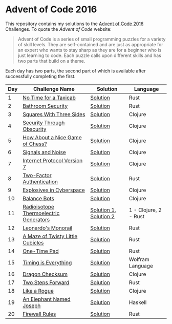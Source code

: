# Advent of Code 2016

This repository contains my solutions to the [Advent of Code 2016][aoc2016] Challenges.
To quote the _Advent of Code_ website:

> Advent of Code is a series of small programming puzzles for a variety of skill levels.
> They are self-contained and are just as appropriate for an expert who wants to stay
> sharp as they are for a beginner who is just learning to code. Each puzzle calls upon
> different skills and has two parts that build on a theme.

Each day has two parts, the second part of which is available after successfully completing the first.

| Day | Challenge Name                                                 | Solution                                 | Language              |
| --- | -------------------------------------------------------------- | ---------------------------------------- | --------------------- |
|   1 | [No Time for a Taxicab][day-01]                                | [Solution](day_01/src/main.rs)           | Rust                  |
|   2 | [Bathroom Security][day-02]                                    | [Solution](day_02/src/main.rs)           | Rust                  |
|   3 | [Squares With Three Sides][day-03]                             | [Solution](day_03/src/day_03/core.clj)   | Clojure               |
|   4 | [Security Through Obscurity][day-04]                           | [Solution](day_04/src/day_04/core.clj)   | Clojure               |
|   5 | [How About a Nice Game of Chess?][day-05]                      | [Solution](day_05/src/day_05/core.clj)   | Clojure               |
|   6 | [Signals and Noise][day-06]                                    | [Solution](day_06/src/day_06/core.clj)   | Clojure               |
|   7 | [Internet Protocol Version 7][day-07]                          | [Solution](day_07/src/day_07/core.clj)   | Clojure               |
|   8 | [Two-Factor Authentication][day-08]                            | [Solution](day_08/src/main.rs)           | Rust                  |
|   9 | [Explosives in Cyberspace][day-09]                             | [Solution](day_09/src/day_09/core.clj)   | Clojure               |
|  10 | [Balance Bots][day-10]                                         | [Solution](day_10/src/day_10/core.clj)   | Clojure               | 
|  11 | [Radioisotope Thermoelectric Generators][day-11]               | [Solution 1][11-1], [Solution 2][11-2]   | 1 - Clojure, 2 - Rust |
|  12 | [Leonardo's Monorail][day-12]                                  | [Solution](day_12/src/main.rs)           | Rust                  |
|  13 | [A Maze of Twisty Little Cubicles][day-13]                     | [Solution](day_13/src/main.rs)           | Rust                  |
|  14 | [One-Time Pad][day-14]                                         | [Solution](day_14/src/main.rs)           | Rust                  |
|  15 | [Timing is Everything][day-15]                                 | [Solution](day_15/day_15.wl)             | Wolfram Language      |
|  16 | [Dragon Checksum][day-16]                                      | [Solution](day_16/src/day_16/core.clj)   | Clojure               |
|  17 | [Two Steps Forward][day-17]                                    | [Solution](day_17/src/main.rs)           | Rust                  |
|  18 | [Like a Rogue][day-18]                                         | [Solution](day_18/src/day_18/core.clj)   | Clojure               |
|  19 | [An Elephant Named Joseph][day-19]                             | [Solution](day_19/day19-hs/src/Day19.hs) | Haskell               |
|  20 | [Firewall Rules][day-20]                                       | [Solution](day_20/src/main.rs)           | Rust                  |

[aoc2016]: http://adventofcode.com/2016
[day-01]: http://adventofcode.com/2016/day/1
[day-02]: http://adventofcode.com/2016/day/2
[day-03]: http://adventofcode.com/2016/day/3
[day-04]: http://adventofcode.com/2016/day/4
[day-05]: http://adventofcode.com/2016/day/5
[day-06]: http://adventofcode.com/2016/day/6
[day-07]: http://adventofcode.com/2016/day/7
[day-08]: http://adventofcode.com/2016/day/8
[day-09]: http://adventofcode.com/2016/day/9
[day-10]: http://adventofcode.com/2016/day/10
[day-11]: http://adventofcode.com/2016/day/11
[11-1]: day_11/src/day_11/core.clj
[11-2]: day_11_rust/src/main.rs
[day-12]: http://adventofcode.com/2016/day/12
[day-13]: http://adventofcode.com/2016/day/13
[day-14]: http://adventofcode.com/2016/day/14
[day-15]: http://adventofcode.com/2016/day/15
[day-16]: http://adventofcode.com/2016/day/16
[day-17]: http://adventofcode.com/2016/day/17
[day-18]: http://adventofcode.com/2016/day/18
[day-19]: http://adventofcode.com/2016/day/19
[day-20]: http://adventofcode.com/2016/day/20

